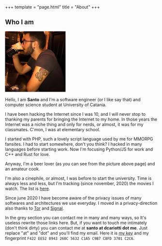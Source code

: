 +++
template = "page.html"
title = "About"
+++

## Who I am
![me.jpg](/i/me.jpg)

Hello, I am __Santo__ and I'm a software engineer (or I like say that) and computer
science student at University of Catania.

I have been hacking the Internet since I was 10, and I will never stop to thanking
my parents for bringing the Internet to my home. In those years the Internet was a niche
thing and only for nerds, or almost, it was for my classmates. C'mon, I was at
elementary school.

I started with PHP, such a lovely script language used by me for MMORPG fansites. I
had to start somewhere, don't you think? I hacked in many languages before starting work.
Now I'm focusing Python/JS for work and C++ and Rust for love.

Anyway, I'm a beer lover (as you can see from the picture above page) and an amateur cook.

I'm also a cinephile, or almost, I was before to start the university. Time is
always less and less, but I'm tracking (since november, 2020) the movies I
watch. The list is [here](/movies).

Since june 2020 I have become aware of the privacy issues of many softwares and
architectures we use everyday. I moved in a privacy-direction also thanks to
[Tor](https://torproject.org) and [Signal](https://signal.org).

In the grey section you can contact me in many and many ways, so It's useless
rewrite those links here. But, if you want to touch me intimately (don't think
dirty) you can contact me at __santo at dcariotti dot me__. Just replace "at"
and "dot" and you'll find my email. Here it is [my key](/public.pgp) and my fingerprint
`F422 EE52 8943 260C 5632 C1A5 C9B7 C8FD 3701 C2C6`.
